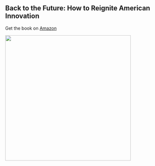 ## Back to the Future: How to Reignite American Innovation

Get the book on [Amazon](https://www.amazon.com/dp/B0D9WL4MMF)

<a href="https://www.amazon.com/dp/B0D9WL4MMF" target="_blank">
  <img src="https://static.wixstatic.com/media/64e7fd_4749ee954eae4a30bb4ba8bd91439f33~mv2.jpg/v1/fill/w_496,h_774,al_c,q_85,usm_0.66_1.00_0.01,enc_auto/cover.jpg" width=400>
</a>
